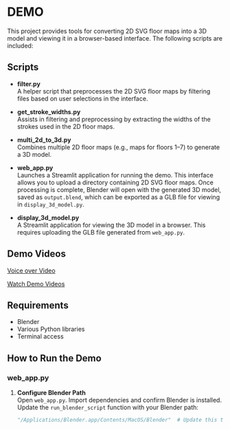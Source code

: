 # DEMO

This project provides tools for converting 2D SVG floor maps into a 3D model and viewing it in a browser-based interface. The following scripts are included:

## Scripts

- **filter.py**  
  A helper script that preprocesses the 2D SVG floor maps by filtering files based on user selections in the interface.

- **get_stroke_widths.py**  
  Assists in filtering and preprocessing by extracting the widths of the strokes used in the 2D floor maps.

- **multi_2d_to_3d.py**  
  Combines multiple 2D floor maps (e.g., maps for floors 1–7) to generate a 3D model.

- **web_app.py**  
  Launches a Streamlit application for running the demo. This interface allows you to upload a directory containing 2D SVG floor maps. Once processing is complete, Blender will open with the generated 3D model, saved as `output.blend`, which can be exported as a GLB file for viewing in `display_3d_model.py`.

- **display_3d_model.py**  
  A Streamlit application for viewing the 3D model in a browser. This requires uploading the GLB file generated from `web_app.py`.

## Demo Videos

[Voice over Video](https://drive.google.com/file/d/1t6s4Di1beESPZgIF-SyoPk5uiOd2E-hh/view?usp=sharing)

[Watch Demo Videos](https://drive.google.com/file/d/18aUhQWOFmRV8kD4NR1utztUxzUA4NuKR/view?usp=share_link)

## Requirements

- Blender
- Various Python libraries
- Terminal access

## How to Run the Demo

### web_app.py

1. **Configure Blender Path**  
   Open `web_app.py`. Import dependencies and confirm Blender is installed. Update the `run_blender_script` function with your Blender path:
   ```python
   "/Applications/Blender.app/Contents/MacOS/Blender"  # Update this to your Blender executable location
